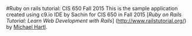  #Ruby on rails tutorial: CIS 650 Fall 2015
This is the sample application created using c9.io IDE by Sachin for CIS 650 in Fall 2015 
[*Ruby on Rails Tutorial: Learn Web Development with Rails*] (http://www.railstutorial.org/)
by [Michael Hartl](http://www.michaelhartl.com/).
